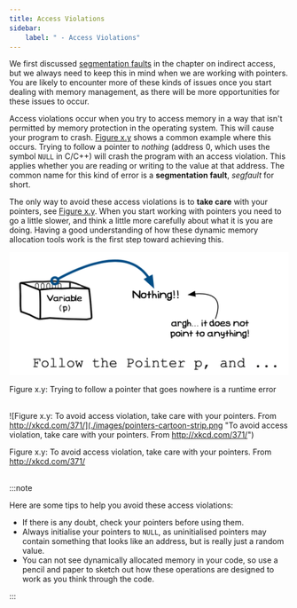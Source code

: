 ```yaml
---
title: Access Violations
sidebar:
    label: " - Access Violations"
---
```


We first discussed [segmentation faults](../../../4-indirect-access/1-concepts/02-04-segfault) in the chapter on indirect access, but we always need to keep this in mind when we are working with pointers. You are likely to encounter more of these kinds of issues once you start dealing with memory management, as there will be more opportunities for these issues to occur.

Access violations occur when you try to access memory in a way that isn't permitted by memory protection in the operating system. This will cause your program to crash. [Figure x.y](#FigurePointerRuntimeError) shows a common example where this occurs. Trying to follow a pointer to *nothing* (address 0, which uses the symbol `NULL` in C/C++) will crash the program with an access violation. This applies whether you are reading or writing to the value at that address. The common name for this kind of error is a **segmentation fault**, *segfault* for short.

The only way to avoid these access violations is to **take care** with your pointers, see [Figure x.y](#FigurePointerCartoon). When you start working with pointers you need to go a little slower, and think a little more carefully about what it is you are doing. Having a good understanding of how these dynamic memory allocation tools work is the first step toward achieving this.

<a id="FigurePointerRuntimeError"></a>

![Figure x.y: Trying to follow a pointer that goes nowhere is a runtime error](./images/pointer-runtime-error.png "Trying to follow a pointer that goes nowhere is a runtime error")
<div class="caption"><span class="caption-figure-nbr">Figure x.y: </span>Trying to follow a pointer that goes nowhere is a runtime error</div><br/>

<a id="FigurePointerCartoon"></a>

![Figure x.y: To avoid access violation, take care with your pointers. From http://xkcd.com/371/](./images/pointers-cartoon-strip.png "To avoid access violation, take care with your pointers. From http://xkcd.com/371/")
<div class="caption"><span class="caption-figure-nbr">Figure x.y: </span>To avoid access violation, take care with your pointers. From <a href="http://xkcd.com/371/" target="_blank">http://xkcd.com/371/</a></div><br/>

:::note

Here are some tips to help you avoid these access violations:

- If there is any doubt, check your pointers before using them.
- Always initialise your pointers to `NULL`, as uninitialised pointers may contain something that looks like an address, but is really just a random value.
- You can not see dynamically allocated memory in your code, so use a pencil and paper to sketch out how these operations are designed to work as you think through the code.

:::
